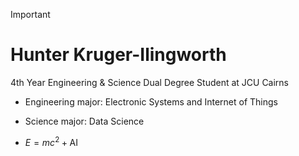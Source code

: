 > [!IMPORTANT] 
># Hunter Kruger-Ilingworth
>
>4th Year Engineering & Science Dual Degree Student at JCU Cairns
>
>- Engineering major: Electronic Systems and Internet of Things
>- Science major: Data Science
>
>- $E=mc^2 + \text{AI}$

